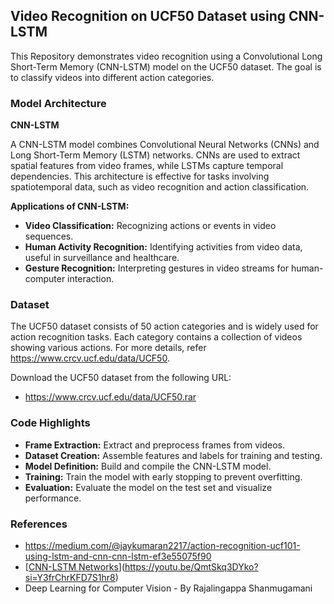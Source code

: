 ## Video Recognition on UCF50 Dataset using CNN-LSTM
This Repository demonstrates video recognition using a Convolutional Long Short-Term Memory (CNN-LSTM) model on the UCF50 dataset. The goal is to classify videos into different action categories.
### Model Architecture
**CNN-LSTM**

A CNN-LSTM model combines Convolutional Neural Networks (CNNs) and Long Short-Term Memory (LSTM) networks. CNNs are used to extract spatial features from video frames, while LSTMs capture temporal dependencies. This architecture is effective for tasks involving spatiotemporal data, such as video recognition and action classification.

**Applications of CNN-LSTM:**
* **Video Classification:** Recognizing actions or events in video sequences.
* **Human Activity Recognition:** Identifying activities from video data, useful in surveillance and healthcare.
* **Gesture Recognition:** Interpreting gestures in video streams for human-computer interaction.

### Dataset
The UCF50 dataset consists of 50 action categories and is widely used for action recognition tasks. Each category contains a collection of videos showing various actions. For more details, 
refer https://www.crcv.ucf.edu/data/UCF50.

Download the UCF50 dataset from the following URL:
* https://www.crcv.ucf.edu/data/UCF50.rar
  
### Code Highlights
* **Frame Extraction:** Extract and preprocess frames from videos.
* **Dataset Creation:** Assemble features and labels for training and testing.
* **Model Definition:** Build and compile the CNN-LSTM model.
* **Training:** Train the model with early stopping to prevent overfitting.
* **Evaluation:** Evaluate the model on the test set and visualize performance.

### References
* https://medium.com/@jaykumaran2217/action-recognition-ucf101-using-lstm-and-cnn-cnn-lstm-ef3e55075f90
* [[CNN-LSTM Networks](https://www.youtube.com/watch?v=QmtSkq3DYko)](https://youtu.be/QmtSkq3DYko?si=Y3frChrKFD7S1hr8)
* Deep Learning for Computer Vision - By Rajalingappa Shanmugamani